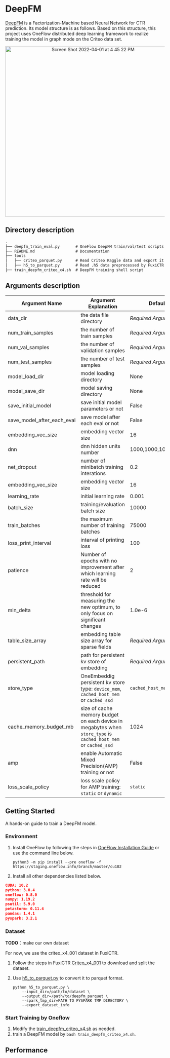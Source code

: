 # DeepFM

[DeepFM](https://arxiv.org/abs/1703.04247) is a Factorization-Machine based Neural Network for CTR prediction. Its model structure is as follows. Based on this structure, this project uses OneFlow distributed deep learning framework to realize training the model in graph mode on the Criteo data set.

<p align='center'>
  <img width="539" alt="Screen Shot 2022-04-01 at 4 45 22 PM" src="https://user-images.githubusercontent.com/46690197/161228714-ae9410bb-56db-46b0-8f0b-cb8becb6ee03.png">
</p>

## Directory description

```txt
.
├── deepfm_train_eval.py       # OneFlow DeepFM train/val/test scripts with OneEmbedding module
├── README.md                  # Documentation
├── tools
│   ├── criteo_parquet.py      # Read Criteo Kaggle data and export it as parquet data format
│   ├── h5_to_parquet.py       # Read .h5 data preprocessed by FuxiCTR and export it as parquet data format
├── train_deepfm_criteo_x4.sh  # DeepFM training shell script

```

## Arguments description

| Argument Name              | Argument Explanation                                         | Default Value            |
| -------------------------- | ------------------------------------------------------------ | ------------------------ |
| data_dir                   | the data file directory                                      | *Required Argument*      |
| num_train_samples          | the number of train samples                                  | *Required Argument*      |
| num_val_samples            | the number of validation samples                             | *Required Argument*      |
| num_test_samples           | the number of test samples                                   | *Required Argument*      |
| model_load_dir             | model loading directory                                      | None                     |
| model_save_dir             | model saving directory                                       | None                     |
| save_initial_model         | save initial model parameters or not                         | False                    |
| save_model_after_each_eval | save model after each eval or not                            | False                    |
| embedding_vec_size         | embedding vector size                                        | 16                       |
| dnn                        | dnn hidden units number                                      | 1000,1000,1000,1000,1000 |
| net_dropout                | number of minibatch training interations                     | 0.2                      |
| embedding_vec_size         | embedding vector size                                        | 16                       |
| learning_rate              | initial learning rate                                        | 0.001                    |
| batch_size                 | training/evaluation batch size                               | 10000                    |
| train_batches              | the maximum number of training batches                       | 75000                    |
| loss_print_interval        | interval of printing loss                                    | 100                      |
| patience                   | Number of epochs with no improvement after which learning rate will be reduced | 2                        |
| min_delta                  | threshold for measuring the new optimum, to only focus on significant changes | 1.0e-6                   |
| table_size_array           | embedding table size array for sparse fields                 | *Required Argument*      |
| persistent_path            | path for persistent kv store of embedding                    | *Required Argument*      |
| store_type                 | OneEmbeddig persistent kv store type: `device_mem`, `cached_host_mem` or `cached_ssd` | `cached_host_mem`        |
| cache_memory_budget_mb     | size of cache memory budget on each device in megabytes when `store_type` is `cached_host_mem` or `cached_ssd` | 1024                     |
| amp                        | enable Automatic Mixed Precision(AMP) training or not        | False                    |
| loss_scale_policy          | loss scale policy for AMP training: `static` or `dynamic`    | `static`                 |

## Getting Started

A hands-on guide to train a DeepFM model.

### Environment

1.   Install OneFlow by following the steps in [OneFlow Installation Guide](https://github.com/Oneflow-Inc/oneflow#install-oneflow) or use the command line below.

     ```shell
     python3 -m pip install --pre oneflow -f https://staging.oneflow.info/branch/master/cu102
     ```

2.   Install all other dependencies listed below.

```json
CUDA: 10.2
python: 3.8.4
oneflow: 0.8.0
numpy: 1.19.2
psutil: 5.9.0
petastorm: 0.11.4
pandas: 1.4.1
pyspark: 3.2.1
```

### Dataset

**TODO**：make our own dataset

For now, we use the criteo_x4_001 dataset in FuxiCTR.

1.   Follow the steps in FuxiCTR [Criteo_x4_001](https://github.com/openbenchmark/BARS/blob/master/ctr_prediction/datasets/Criteo/README.md#Criteo_x4_001) to download and split the dataset.

2.   Use [h5_to_parquet.py](https://github.com/Oneflow-Inc/models/blob/dev_deepfm/RecommenderSystems/deepfm/tools/h5_to_parquet.py) to convert it to parquet format.

     ```shell
     python h5_to_parquet.py \
         --input_dir=/path/to/dataset \
         --output_dir=/path/to/deepfm_parquet \
         --spark_tmp_dir=PATH TO PYSPARK TMP DIRECTORY \
         --export_dataset_info
     ```

### Start Training by Oneflow

1.   Modify the [train_deepfm_criteo_x4.sh](https://github.com/Oneflow-Inc/models/blob/dev_deepfm/RecommenderSystems/deepfm/train_deepfm_criteo_x4.sh) as needed.
2.   train a DeepFM model by `bash train_deepfm_criteo_x4.sh`.

## Performance

